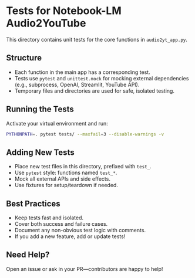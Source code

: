 # Tests for Notebook-LM Audio2YouTube

This directory contains unit tests for the core functions in `audio2yt_app.py`.

## Structure

- Each function in the main app has a corresponding test.
- Tests use `pytest` and `unittest.mock` for mocking external dependencies (e.g., subprocess, OpenAI, Streamlit, YouTube API).
- Temporary files and directories are used for safe, isolated testing.

## Running the Tests

Activate your virtual environment and run:

```bash
PYTHONPATH=. pytest tests/ --maxfail=3 --disable-warnings -v
```

## Adding New Tests

- Place new test files in this directory, prefixed with `test_`.
- Use `pytest` style: functions named `test_*`.
- Mock all external APIs and side effects.
- Use fixtures for setup/teardown if needed.

## Best Practices

- Keep tests fast and isolated.
- Cover both success and failure cases.
- Document any non-obvious test logic with comments.
- If you add a new feature, add or update tests!

## Need Help?

Open an issue or ask in your PR—contributors are happy to help!

